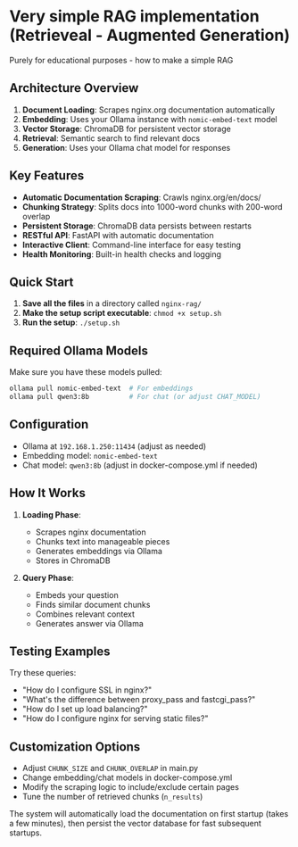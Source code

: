 # Very simple RAG implementation (Retrieveal - Augmented Generation)

Purely for educational purposes - how to make a simple RAG

## **Architecture Overview**

1. **Document Loading**: Scrapes nginx.org documentation automatically
2. **Embedding**: Uses your Ollama instance with `nomic-embed-text` model
3. **Vector Storage**: ChromaDB for persistent vector storage
4. **Retrieval**: Semantic search to find relevant docs
5. **Generation**: Uses your Ollama chat model for responses

## **Key Features**

- **Automatic Documentation Scraping**: Crawls nginx.org/en/docs/
- **Chunking Strategy**: Splits docs into 1000-word chunks with 200-word overlap
- **Persistent Storage**: ChromaDB data persists between restarts
- **RESTful API**: FastAPI with automatic documentation
- **Interactive Client**: Command-line interface for easy testing
- **Health Monitoring**: Built-in health checks and logging

## **Quick Start**

1. **Save all the files** in a directory called `nginx-rag/`
2. **Make the setup script executable**: `chmod +x setup.sh`
3. **Run the setup**: `./setup.sh`

## **Required Ollama Models**

Make sure you have these models pulled:
```bash
ollama pull nomic-embed-text  # For embeddings
ollama pull qwen3:8b          # For chat (or adjust CHAT_MODEL)
```

## **Configuration**

- Ollama at `192.168.1.250:11434` (adjust as needed)
- Embedding model: `nomic-embed-text`
- Chat model: `qwen3:8b` (adjust in docker-compose.yml if needed)

## **How It Works**

1. **Loading Phase**: 
   - Scrapes nginx documentation
   - Chunks text into manageable pieces
   - Generates embeddings via Ollama
   - Stores in ChromaDB

2. **Query Phase**:
   - Embeds your question
   - Finds similar document chunks
   - Combines relevant context
   - Generates answer via Ollama

## **Testing Examples**

Try these queries:
- "How do I configure SSL in nginx?"
- "What's the difference between proxy_pass and fastcgi_pass?"
- "How do I set up load balancing?"
- "How do I configure nginx for serving static files?"

## **Customization Options**

- Adjust `CHUNK_SIZE` and `CHUNK_OVERLAP` in main.py
- Change embedding/chat models in docker-compose.yml
- Modify the scraping logic to include/exclude certain pages
- Tune the number of retrieved chunks (`n_results`)

The system will automatically load the documentation on first startup (takes a few minutes), then persist the vector database for fast subsequent startups.
